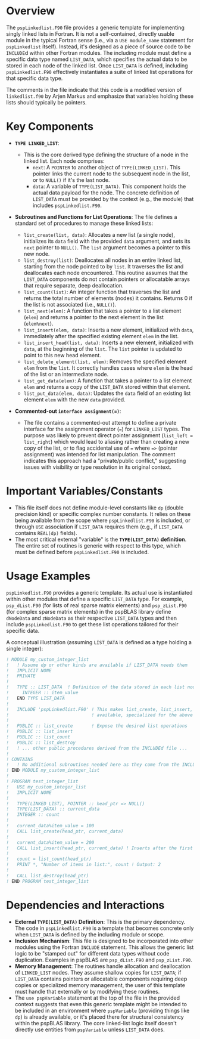 # Overview

The `pspLinkedlist.F90` file provides a generic template for implementing singly linked lists in Fortran. It is not a self-contained, directly usable module in the typical Fortran sense (i.e., via a `USE module_name` statement for `pspLinkedlist` itself). Instead, it's designed as a piece of source code to be `INCLUDE`d within other Fortran modules. The including module must define a specific data type named `LIST_DATA`, which specifies the actual data to be stored in each node of the linked list. Once `LIST_DATA` is defined, including `pspLinkedlist.F90` effectively instantiates a suite of linked list operations for that specific data type.

The comments in the file indicate that this code is a modified version of `linkedlist.f90` by Arjen Markus and emphasize that variables holding these lists should typically be pointers.

# Key Components

*   **`TYPE LINKED_LIST`**:
    *   This is the core derived type defining the structure of a node in the linked list. Each node comprises:
        *   `next`: A `POINTER` to another object of `TYPE(LINKED_LIST)`. This pointer links the current node to the subsequent node in the list, or to `NULL()` if it's the last node.
        *   `data`: A variable of `TYPE(LIST_DATA)`. This component holds the actual data payload for the node. The concrete definition of `LIST_DATA` must be provided by the context (e.g., the module) that includes `pspLinkedlist.F90`.

*   **Subroutines and Functions for List Operations**:
    The file defines a standard set of procedures to manage these linked lists:
    *   `list_create(list, data)`: Allocates a new list (a single node), initializes its `data` field with the provided `data` argument, and sets its `next` pointer to `NULL()`. The `list` argument becomes a pointer to this new node.
    *   `list_destroy(list)`: Deallocates all nodes in an entire linked list, starting from the node pointed to by `list`. It traverses the list and deallocates each node encountered. This routine assumes that the `LIST_DATA` components do not contain pointers or allocatable arrays that require separate, deep deallocation.
    *   `list_count(list)`: An integer function that traverses the list and returns the total number of elements (nodes) it contains. Returns 0 if the list is not associated (i.e., `NULL()`).
    *   `list_next(elem)`: A function that takes a pointer to a list element (`elem`) and returns a pointer to the next element in the list (`elem%next`).
    *   `list_insert(elem, data)`: Inserts a new element, initialized with `data`, immediately after the specified existing element `elem` in the list.
    *   `list_insert_head(list, data)`: Inserts a new element, initialized with `data`, at the beginning of the `list`. The `list` pointer is updated to point to this new head element.
    *   `list_delete_element(list, elem)`: Removes the specified element `elem` from the `list`. It correctly handles cases where `elem` is the head of the list or an intermediate node.
    *   `list_get_data(elem)`: A function that takes a pointer to a list element `elem` and returns a copy of the `LIST_DATA` stored within that element.
    *   `list_put_data(elem, data)`: Updates the `data` field of an existing list element `elem` with the new `data` provided.

*   **Commented-out `interface assignment(=)`**:
    *   The file contains a commented-out attempt to define a private interface for the assignment operator (`=`) for `LINKED_LIST` types. The purpose was likely to prevent direct pointer assignment (`list_left = list_right`) which would lead to aliasing rather than creating a new copy of the list, or to flag accidental use of `=` where `=>` (pointer assignment) was intended for list manipulation. The comment indicates this approach had a "private/public conflict," suggesting issues with visibility or type resolution in its original context.

# Important Variables/Constants

*   This file itself does not define module-level constants like `dp` (double precision kind) or specific complex number constants. It relies on these being available from the scope where `pspLinkedlist.F90` is included, or through `USE` association if `LIST_DATA` requires them (e.g., if `LIST_DATA` contains `REAL(dp)` fields).
*   The most critical external "variable" is the **`TYPE(LIST_DATA)` definition**. The entire set of routines is generic with respect to this type, which must be defined before `pspLinkedlist.F90` is included.

# Usage Examples

`pspLinkedlist.F90` provides a generic template. Its actual use is instantiated within other modules that define a specific `LIST_DATA` type. For example, `psp_dList.F90` (for lists of real sparse matrix elements) and `psp_zList.F90` (for complex sparse matrix elements) in the pspBLAS library define `dNodeData` and `zNodeData` as their respective `LIST_DATA` types and then include `pspLinkedlist.F90` to get these list operations tailored for their specific data.

A conceptual illustration (assuming `LIST_DATA` is defined as a type holding a single integer):

```fortran
! MODULE my_custom_integer_list
!   ! Assume dp or other kinds are available if LIST_DATA needs them
!   IMPLICIT NONE
!   PRIVATE
!
!   TYPE :: LIST_DATA  ! Definition of the data stored in each list node
!     INTEGER :: item_value
!   END TYPE LIST_DATA
!
!   INCLUDE 'pspLinkedlist.F90' ! This makes list_create, list_insert, etc.,
!                               ! available, specialized for the above LIST_DATA.
!
!   PUBLIC :: list_create       ! Expose the desired list operations
!   PUBLIC :: list_insert
!   PUBLIC :: list_count
!   PUBLIC :: list_destroy
!   ! ... other public procedures derived from the INCLUDEd file ...
!
! CONTAINS
!   ! No additional subroutines needed here as they come from the INCLUDE
! END MODULE my_custom_integer_list
!
! PROGRAM test_integer_list
!   USE my_custom_integer_list
!   IMPLICIT NONE
!
!   TYPE(LINKED_LIST), POINTER :: head_ptr => NULL()
!   TYPE(LIST_DATA) :: current_data
!   INTEGER :: count
!
!   current_data%item_value = 100
!   CALL list_create(head_ptr, current_data)
!
!   current_data%item_value = 200
!   CALL list_insert(head_ptr, current_data) ! Inserts after the first element
!
!   count = list_count(head_ptr)
!   PRINT *, "Number of items in list:", count ! Output: 2
!
!   CALL list_destroy(head_ptr)
! END PROGRAM test_integer_list
```

# Dependencies and Interactions

*   **External `TYPE(LIST_DATA)` Definition**: This is the primary dependency. The code in `pspLinkedlist.F90` is a template that becomes concrete only when `LIST_DATA` is defined by the including module or scope.
*   **Inclusion Mechanism**: This file is designed to be incorporated into other modules using the Fortran `INCLUDE` statement. This allows the generic list logic to be "stamped out" for different data types without code duplication. Examples in pspBLAS are `psp_dList.F90` and `psp_zList.F90`.
*   **Memory Management**: The routines handle allocation and deallocation of `LINKED_LIST` nodes. They assume shallow copies for `LIST_DATA`; if `LIST_DATA` contains pointers or allocatable components requiring deep copies or specialized memory management, the user of this template must handle that externally or by modifying these routines.
*   The `use pspVariable` statement at the top of the file in the provided context suggests that even this generic template might be intended to be included in an environment where `pspVariable` (providing things like `dp`) is already available, or it's placed there for structural consistency within the pspBLAS library. The core linked-list logic itself doesn't directly use entities from `pspVariable` unless `LIST_DATA` does.

